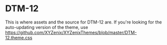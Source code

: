 # DTM-12

This is where assets and the source for DTM-12 are. If you're looking for the auto-updating version of the theme, use https://github.com/XYZenix/XYZenixThemes/blob/master/DTM-12.theme.css